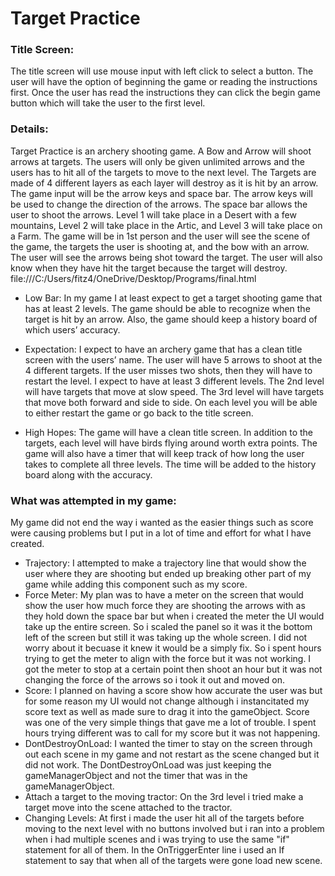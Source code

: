 # Target Practice

### Title Screen:
The title screen will use mouse input with left click to select a button. The user will have the option of beginning the game or reading the instructions first. Once the user has read the instructions they can click the begin game button which will take the user to the first level. 
### Details: ###
Target Practice is an archery shooting game. A Bow and Arrow will shoot arrows at targets. The users will only be given unlimited arrows and the users has to hit all of the targets to move to the next level. The Targets are made of 4 different layers as each layer will destroy as it is hit by an arrow. 
The game input will be the arrow keys and space bar. The arrow keys will be used to change the direction of the arrows. The space bar allows the user to shoot the arrows. 
Level 1 will take place in a Desert with a few mountains, Level 2 will take place in the Artic, and Level 3 will take place on a Farm. The game will be in 1st person and the user will see the scene of the game, the targets the user is shooting at, and the bow with an arrow. The user will see the arrows being shot toward the target. The user will also know when they have hit the target because the target will destroy. 
file:///C:/Users/fitz4/OneDrive/Desktop/Programs/final.html


* Low Bar:
In my game I at least expect to get a target shooting game that has at least 2 levels. The game should be able to recognize when the target is hit by an arrow. Also, the game should keep a history board of which users’ accuracy. 

* Expectation:
I expect to have an archery game that has a clean title screen with the users’ name. The user will have 5 arrows to shoot at the 4 different targets. If the user misses two shots, then they will have to restart the level. I expect to have at least 3 different levels. The 2nd level will have targets that move at slow speed. The 3rd level will have targets that move both forward and side to side. On each level you will be able to either restart the game or go back to the title screen. 

* High Hopes: 
The game will have a clean title screen. In addition to the targets, each level will have birds flying around worth extra points. The game will also have a timer that will keep track of how long the user takes to complete all three levels. The time will be added to the history board along with the accuracy.


### What was attempted in my game: ###
My game did not end the way i wanted as the easier things such as score were causing problems but I put in a lot of time and effort for what I have created. 
* Trajectory:
I attempted to make a trajectory line that would show the user where they are shooting but ended up breaking other part of my game while adding this component such as my score.
* Force Meter:
My plan was to have a meter on the screen that would show the user how much force they are shooting the arrows with as they hold down the space bar but when i created the meter the UI would take up the entire screen. So i scaled the panel so it was it the bottom left of the screen but still it was taking up the whole screen. I did not worry about it becuase it knew it would be a simply fix. So i spent hours trying to get the meter to align with the force but it was not working. I got the meter to stop at a certain point then shoot an hour but it was not changing the force of the arrows so i took it out and moved on.
* Score:
I planned on having a score show how accurate the user was but for some reason my UI would not change although i instancitated my score text as well as made sure to drag it into the gameObject. Score was one of the very simple things that gave me a lot of trouble. I spent hours trying different was to call for my score but it was not happening.
* DontDestroyOnLoad:
I wanted the timer to stay on the screen through out each scene in my game and not restart as the scene changed but it did not work. The DontDestroyOnLoad was just keeping the gameManagerObject and not the timer that was in the gameManagerObject. 
* Attach a target to the moving tractor:
On the 3rd level i tried make a target move into the scene attached to the tractor.
* Changing Levels:
At first i made the user hit all of the targets before moving to the next level with no buttons involved but i ran into a problem when i had multiple scenes and i was trying to use the same "if" statement for all of them. In the OnTriggerEnter line i used an If statement to say that when all of the targets were gone load new scene.

